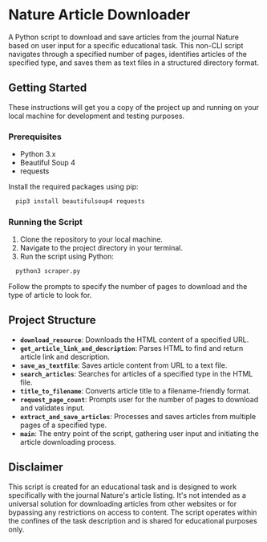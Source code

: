 # Nature Article Downloader 

A Python script to download and save articles from the journal Nature based on user input for a specific educational task. This non-CLI script navigates through a specified number of pages, identifies articles of the specified type, and saves them as text files in a structured directory format.

## Getting Started

These instructions will get you a copy of the project up and running on your local machine for development and testing purposes.

### Prerequisites

- Python 3.x
- Beautiful Soup 4
- requests

Install the required packages using pip:

```bash
  pip3 install beautifulsoup4 requests
```

### Running the Script

1. Clone the repository to your local machine.
2. Navigate to the project directory in your terminal.
3. Run the script using Python:
```bash
  python3 scraper.py
```

Follow the prompts to specify the number of pages to download and the type of article to look for.

## Project Structure

- **`download_resource`**: Downloads the HTML content of a specified URL.
- **`get_article_link_and_description`**: Parses HTML to find and return article link and description.
- **`save_as_textfile`**: Saves article content from URL to a text file.
- **`search_articles`**: Searches for articles of a specified type in the HTML file.
- **`title_to_filename`**: Converts article title to a filename-friendly format.
- **`request_page_count`**: Prompts user for the number of pages to download and validates input.
- **`extract_and_save_articles`**: Processes and saves articles from multiple pages of a specified type.
- **`main`**: The entry point of the script, gathering user input and initiating the article downloading process.

## Disclaimer

This script is created for an educational task and is designed to work specifically with the journal Nature's article listing. It's not intended as a universal solution for downloading articles from other websites or for bypassing any restrictions on access to content. The script operates within the confines of the task description and is shared for educational purposes only.
